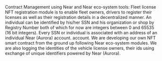 Contract Management using Near and Near eco-system tools: Fleet license NFT registration module is to enable fleet owners, drivers to register their licenses as well as their registration details in a decentralized manner. An individual can be identified by his/her SSN and his organization or shop by Registry Number both of which for now are integers between 0 and 65535 (16 bit integers). Every SSN or individual is associated with an address of an individual Near (Aurora) account. account. We are developing our own NFT smart contract from the ground up following Near eco-system modules. We are also logging the identities of the vehicle license owners, their ids using exchange of unique identifiers powered by Near (Aurora).
